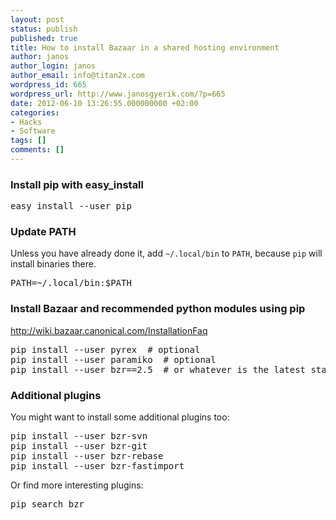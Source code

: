 ```yaml
---
layout: post
status: publish
published: true
title: How to install Bazaar in a shared hosting environment
author: janos
author_login: janos
author_email: info@titan2x.com
wordpress_id: 665
wordpress_url: http://www.janosgyerik.com/?p=665
date: 2012-06-10 13:26:55.000000000 +02:00
categories:
- Hacks
- Software
tags: []
comments: []
---
```

<h3 id="firstHeading">Install pip with easy_install</h3>

<pre>easy_install --user pip</pre>
<h3>Update PATH</h3>
Unless you have already done it, add <code>~/.local/bin</code> to <code>PATH</code>, because <code>pip</code> will install binaries there.
<pre>PATH=~/.local/bin:$PATH</pre>
<h3>Install Bazaar and recommended python modules using pip</h3>
<a href="http://wiki.bazaar.canonical.com/InstallationFaq" rel="nofollow">http://wiki.bazaar.canonical.com/InstallationFaq</a>
<pre>pip install --user pyrex  # optional
pip install --user paramiko  # optional
pip install --user bzr==2.5  # or whatever is the latest stable version</pre>
<h3>Additional plugins</h3>
You might want to install some additional plugins too:
<pre>pip install --user bzr-svn
pip install --user bzr-git 
pip install --user bzr-rebase
pip install --user bzr-fastimport</pre>
Or find more interesting plugins:
<pre>pip search bzr</pre>

